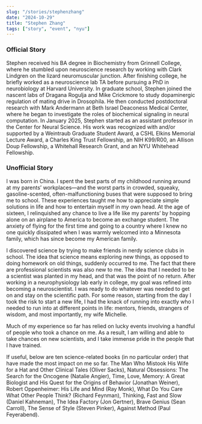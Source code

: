 ```yaml
---
slug: "/stories/stephenzhang"
date: "2024-10-29"
title: "Stephen Zhang"
tags: ["story", "event", "nyu"]
---
```

### Official Story
Stephen received his BA degree in Biochemistry from Grinnell College, where he stumbled upon neuroscience research by working with Clark Lindgren on the lizard neuromuscular junction. After finishing college, he briefly worked as a neuroscience lab TA before pursuing a PhD in neurobiology at Harvard University. In graduate school, Stephen joined the nascent labs of Dragana Rogulja and Mike Crickmore to study dopaminergic regulation of mating drive in Drosophila. He then conducted postdoctoral research with Mark Andermann at Beth Israel Deaconess Medical Center, where he began to investigate the roles of biochemical signaling in neural computation. In January 2025, Stephen started as an assistant professor in the Center for Neural Science. His work was recognized with and/or supported by a Weintraub Graduate Student Award, a CSHL Elkins Memorial Lecture Award, a Charles King Trust Fellowship, an NIH K99/R00, an Allison Doup Fellowship, a Whitehall Research Grant, and an NYU Whitehead Fellowship.

### Unofficial Story
I was born in China. I spent the best parts of my childhood running around at my parents’ workplaces—and the worst parts in crowded, squeaky, gasoline-scented, often-malfunctioning buses that were supposed to bring me to school. These experiences taught me how to appreciate simple solutions in life and how to entertain myself in my own head. At the age of sixteen, I relinquished any chance to live a life like my parents’ by hopping alone on an airplane to America to become an exchange student. The anxiety of flying for the first time and going to a country where I knew no one quickly dissipated when I was warmly welcomed into a Minnesota family, which has since become my American family.

I discovered science by trying to make friends in nerdy science clubs in school. The idea that science means exploring new things, as opposed to doing homework on old things, suddenly occurred to me. The fact that there are professional scientists was also new to me. The idea that I needed to be a scientist was planted in my head, and that was the point of no return. After working in a neurophysiology lab early in college, my goal was refined into becoming a neuroscientist. I was ready to do whatever was needed to get on and stay on the scientific path. For some reason, starting from the day I took the risk to start a new life, I had the knack of running into exactly who I needed to run into at different points in life: mentors, friends, strangers of wisdom, and most importantly, my wife Michelle.

Much of my experience so far has relied on lucky events involving a handful of people who took a chance on me. As a result, I am willing and able to take chances on new scientists, and I take immense pride in the people that I have trained.

If useful, below are ten science-related books (in no particular order) that have made the most impact on me so far. The Man Who Mistook His Wife for a Hat and Other Clinical Tales (Oliver Sacks), Natural Obsessions: The Search for the Oncogene (Natalie Angier), Time, Love, Memory: A Great Biologist and His Quest for the Origins of Behavior (Jonathan Weiner), Robert Oppenheimer: His Life and Mind (Ray Monk), What Do You Care What Other People Think? (Richard Feynman), Thinking, Fast and Slow (Daniel Kahneman), The Idea Factory (Jon Gertner), Brave Genius (Sean Carroll), The Sense of Style (Steven Pinker), Against Method (Paul Feyerabend).